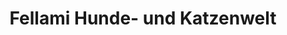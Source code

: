 ---
title: "Fellami Hunde- und Katzenwelt"
url: /hessdorf/fellami-hunde-und-katzenwelt/
shop: Tiere
---
